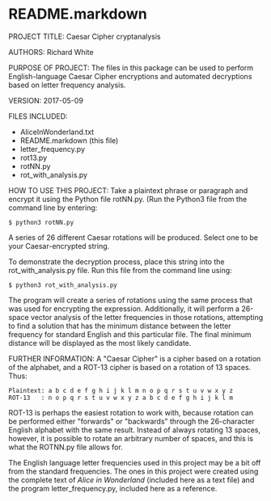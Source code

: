 README.markdown
===============

PROJECT TITLE: 
Caesar Cipher cryptanalysis

AUTHORS:
Richard White

PURPOSE OF PROJECT:
The files in this package can be used to perform English-language
Caesar Cipher encryptions and automated decryptions based on letter
frequency analysis.

VERSION: 
2017-05-09

FILES INCLUDED:
* AliceInWonderland.txt
* README.markdown (this file)
* letter_frequency.py
* rot13.py
* rotNN.py
* rot_with_analysis.py


HOW TO USE THIS PROJECT:
Take a plaintext phrase or paragraph and encrypt it using the Python file
rotNN.py. (Run the Python3 file from the command line by entering:

    $ python3 rotNN.py

A series of 26 different Caesar rotations will be produced. Select one to be  your Caesar-encrypted string.

To demonstrate the decryption process, place this string into the 
rot_with_analysis.py file. Run this file from the command line using:

    $ python3 rot_with_analysis.py

The program will create a series of rotations using the same process that
was used for encrypting the expression. Additionally, it will perform a
26-space vector analysis of the letter frequencies in those rotations,
attempting to find a solution that has the minimum distance between the
letter frequency for standard English and this particular file. The final
minimum distance will be displayed as the most likely candidate.


FURTHER INFORMATION:
A "Caesar Cipher" is a cipher based on a rotation of the alphabet, and a
ROT-13 cipher is based on a rotation of 13 spaces. Thus:

    Plaintext: a b c d e f g h i j k l m n o p q r s t u v w x y z
    ROT-13   : n o p q r s t u v w x y z a b c d e f g h i j k l m

ROT-13 is perhaps the easiest rotation to work with, because rotation
can be performed either "forwards" or "backwards" through the 26-character
English alphabet with the same result. Instead of always rotating 13
spaces, however, it is possible to rotate an arbitrary number of spaces,
and this is what the ROTNN.py file allows for.

The English language letter frequencies used in this project may be a
bit off from the standard frequencies. The ones in this project were 
created using the complete text of *Alice in Wonderland* (included here
as a text file) and the program letter_frequency.py, included here as
a reference.


